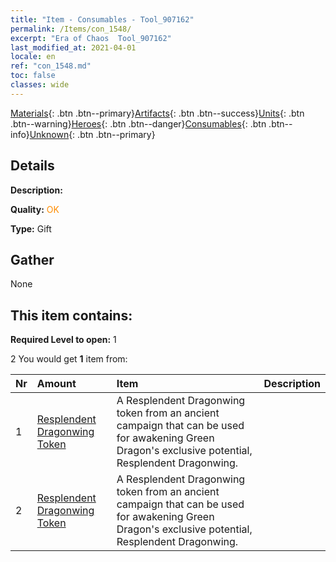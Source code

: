 ```yaml
---
title: "Item - Consumables - Tool_907162"
permalink: /Items/con_1548/
excerpt: "Era of Chaos  Tool_907162"
last_modified_at: 2021-04-01
locale: en
ref: "con_1548.md"
toc: false
classes: wide
---
```

 [Materials](/Items/){: .btn .btn--primary}[Artifacts](/Items/Artifacts/){: .btn .btn--success}[Units](/Items/Units/){: .btn .btn--warning}[Heroes](/Items/Heroes/){: .btn .btn--danger}[Consumables](/Items/Consumables/){: .btn .btn--info}[Unknown](/Items/Unknown/){: .btn .btn--primary}

## Details
 **Description:** 

 **Quality:** <span style="color: #FF8C00">OK</span>

 **Type:** Gift

## Gather

  None

## This item contains:

 **Required Level to open:** 1

 2 You would get **1** item  from:

  | Nr | Amount |     Item    | Description |
  |:---|:-------|:------------|:-----------:|
  | 1 | [Resplendent Dragonwing Token](/Items/con_976/) | A Resplendent Dragonwing token from an ancient campaign that can be used for awakening Green Dragon's exclusive potential, Resplendent Dragonwing. | 
  | 2 | [Resplendent Dragonwing Token](/Items/con_976/) | A Resplendent Dragonwing token from an ancient campaign that can be used for awakening Green Dragon's exclusive potential, Resplendent Dragonwing. | 
